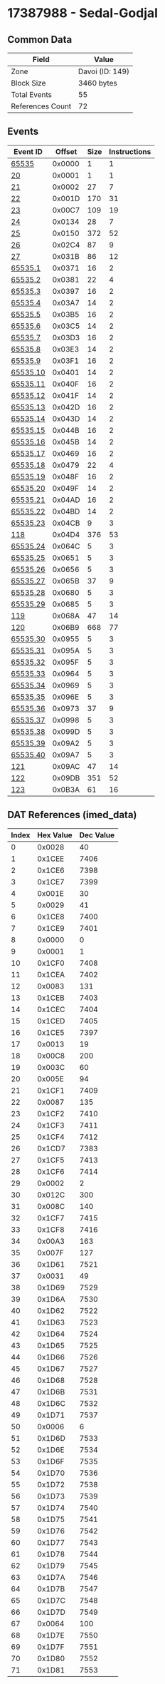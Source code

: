 # 17387988 - Sedal-Godjal

## Common Data

| Field            | Value           |
|------------------|-----------------|
| Zone             | Davoi (ID: 149) |
| Block Size       | 3460 bytes      |
| Total Events     | 55              |
| References Count | 72              |

## Events

| Event ID                  | Offset   |   Size |   Instructions |
|---------------------------|----------|--------|----------------|
| [65535](./65535.md)       | 0x0000   |      1 |              1 |
| [20](./20.md)             | 0x0001   |      1 |              1 |
| [21](./21.md)             | 0x0002   |     27 |              7 |
| [22](./22.md)             | 0x001D   |    170 |             31 |
| [23](./23.md)             | 0x00C7   |    109 |             19 |
| [24](./24.md)             | 0x0134   |     28 |              7 |
| [25](./25.md)             | 0x0150   |    372 |             52 |
| [26](./26.md)             | 0x02C4   |     87 |              9 |
| [27](./27.md)             | 0x031B   |     86 |             12 |
| [65535.1](./65535.1.md)   | 0x0371   |     16 |              2 |
| [65535.2](./65535.2.md)   | 0x0381   |     22 |              4 |
| [65535.3](./65535.3.md)   | 0x0397   |     16 |              2 |
| [65535.4](./65535.4.md)   | 0x03A7   |     14 |              2 |
| [65535.5](./65535.5.md)   | 0x03B5   |     16 |              2 |
| [65535.6](./65535.6.md)   | 0x03C5   |     14 |              2 |
| [65535.7](./65535.7.md)   | 0x03D3   |     16 |              2 |
| [65535.8](./65535.8.md)   | 0x03E3   |     14 |              2 |
| [65535.9](./65535.9.md)   | 0x03F1   |     16 |              2 |
| [65535.10](./65535.10.md) | 0x0401   |     14 |              2 |
| [65535.11](./65535.11.md) | 0x040F   |     16 |              2 |
| [65535.12](./65535.12.md) | 0x041F   |     14 |              2 |
| [65535.13](./65535.13.md) | 0x042D   |     16 |              2 |
| [65535.14](./65535.14.md) | 0x043D   |     14 |              2 |
| [65535.15](./65535.15.md) | 0x044B   |     16 |              2 |
| [65535.16](./65535.16.md) | 0x045B   |     14 |              2 |
| [65535.17](./65535.17.md) | 0x0469   |     16 |              2 |
| [65535.18](./65535.18.md) | 0x0479   |     22 |              4 |
| [65535.19](./65535.19.md) | 0x048F   |     16 |              2 |
| [65535.20](./65535.20.md) | 0x049F   |     14 |              2 |
| [65535.21](./65535.21.md) | 0x04AD   |     16 |              2 |
| [65535.22](./65535.22.md) | 0x04BD   |     14 |              2 |
| [65535.23](./65535.23.md) | 0x04CB   |      9 |              3 |
| [118](./118.md)           | 0x04D4   |    376 |             53 |
| [65535.24](./65535.24.md) | 0x064C   |      5 |              3 |
| [65535.25](./65535.25.md) | 0x0651   |      5 |              3 |
| [65535.26](./65535.26.md) | 0x0656   |      5 |              3 |
| [65535.27](./65535.27.md) | 0x065B   |     37 |              9 |
| [65535.28](./65535.28.md) | 0x0680   |      5 |              3 |
| [65535.29](./65535.29.md) | 0x0685   |      5 |              3 |
| [119](./119.md)           | 0x068A   |     47 |             14 |
| [120](./120.md)           | 0x06B9   |    668 |             77 |
| [65535.30](./65535.30.md) | 0x0955   |      5 |              3 |
| [65535.31](./65535.31.md) | 0x095A   |      5 |              3 |
| [65535.32](./65535.32.md) | 0x095F   |      5 |              3 |
| [65535.33](./65535.33.md) | 0x0964   |      5 |              3 |
| [65535.34](./65535.34.md) | 0x0969   |      5 |              3 |
| [65535.35](./65535.35.md) | 0x096E   |      5 |              3 |
| [65535.36](./65535.36.md) | 0x0973   |     37 |              9 |
| [65535.37](./65535.37.md) | 0x0998   |      5 |              3 |
| [65535.38](./65535.38.md) | 0x099D   |      5 |              3 |
| [65535.39](./65535.39.md) | 0x09A2   |      5 |              3 |
| [65535.40](./65535.40.md) | 0x09A7   |      5 |              3 |
| [121](./121.md)           | 0x09AC   |     47 |             14 |
| [122](./122.md)           | 0x09DB   |    351 |             52 |
| [123](./123.md)           | 0x0B3A   |     61 |             16 |

## DAT References (imed_data)

|   Index | Hex Value   |   Dec Value |
|---------|-------------|-------------|
|       0 | 0x0028      |          40 |
|       1 | 0x1CEE      |        7406 |
|       2 | 0x1CE6      |        7398 |
|       3 | 0x1CE7      |        7399 |
|       4 | 0x001E      |          30 |
|       5 | 0x0029      |          41 |
|       6 | 0x1CE8      |        7400 |
|       7 | 0x1CE9      |        7401 |
|       8 | 0x0000      |           0 |
|       9 | 0x0001      |           1 |
|      10 | 0x1CF0      |        7408 |
|      11 | 0x1CEA      |        7402 |
|      12 | 0x0083      |         131 |
|      13 | 0x1CEB      |        7403 |
|      14 | 0x1CEC      |        7404 |
|      15 | 0x1CED      |        7405 |
|      16 | 0x1CE5      |        7397 |
|      17 | 0x0013      |          19 |
|      18 | 0x00C8      |         200 |
|      19 | 0x003C      |          60 |
|      20 | 0x005E      |          94 |
|      21 | 0x1CF1      |        7409 |
|      22 | 0x0087      |         135 |
|      23 | 0x1CF2      |        7410 |
|      24 | 0x1CF3      |        7411 |
|      25 | 0x1CF4      |        7412 |
|      26 | 0x1CD7      |        7383 |
|      27 | 0x1CF5      |        7413 |
|      28 | 0x1CF6      |        7414 |
|      29 | 0x0002      |           2 |
|      30 | 0x012C      |         300 |
|      31 | 0x008C      |         140 |
|      32 | 0x1CF7      |        7415 |
|      33 | 0x1CF8      |        7416 |
|      34 | 0x00A3      |         163 |
|      35 | 0x007F      |         127 |
|      36 | 0x1D61      |        7521 |
|      37 | 0x0031      |          49 |
|      38 | 0x1D69      |        7529 |
|      39 | 0x1D6A      |        7530 |
|      40 | 0x1D62      |        7522 |
|      41 | 0x1D63      |        7523 |
|      42 | 0x1D64      |        7524 |
|      43 | 0x1D65      |        7525 |
|      44 | 0x1D66      |        7526 |
|      45 | 0x1D67      |        7527 |
|      46 | 0x1D68      |        7528 |
|      47 | 0x1D6B      |        7531 |
|      48 | 0x1D6C      |        7532 |
|      49 | 0x1D71      |        7537 |
|      50 | 0x0006      |           6 |
|      51 | 0x1D6D      |        7533 |
|      52 | 0x1D6E      |        7534 |
|      53 | 0x1D6F      |        7535 |
|      54 | 0x1D70      |        7536 |
|      55 | 0x1D72      |        7538 |
|      56 | 0x1D73      |        7539 |
|      57 | 0x1D74      |        7540 |
|      58 | 0x1D75      |        7541 |
|      59 | 0x1D76      |        7542 |
|      60 | 0x1D77      |        7543 |
|      61 | 0x1D78      |        7544 |
|      62 | 0x1D79      |        7545 |
|      63 | 0x1D7A      |        7546 |
|      64 | 0x1D7B      |        7547 |
|      65 | 0x1D7C      |        7548 |
|      66 | 0x1D7D      |        7549 |
|      67 | 0x0064      |         100 |
|      68 | 0x1D7E      |        7550 |
|      69 | 0x1D7F      |        7551 |
|      70 | 0x1D80      |        7552 |
|      71 | 0x1D81      |        7553 |

